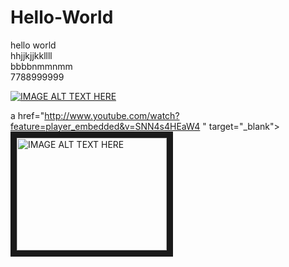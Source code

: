 # Hello-World
hello world  
hhjjkjjkkllll  
bbbbnmmnmm  
7788999999  

[![IMAGE ALT TEXT HERE](  https://img.youtube.com/vi/SNN4s4HEaW4/0.jpg)](    https://www.youtube.com/watch?v=SNN4s4HEaW4&t=219s&ab_channel=ShraddhaTV)  


a href="http://www.youtube.com/watch?feature=player_embedded&v=SNN4s4HEaW4
" target="_blank"><img src="iimmaahttp://img.youtube.com/vi/YOUTUBE_VIDEO_ID_HERE/0.jpg" 
alt="IMAGE ALT TEXT HERE" width="240" height="180" border="10" /></a>




